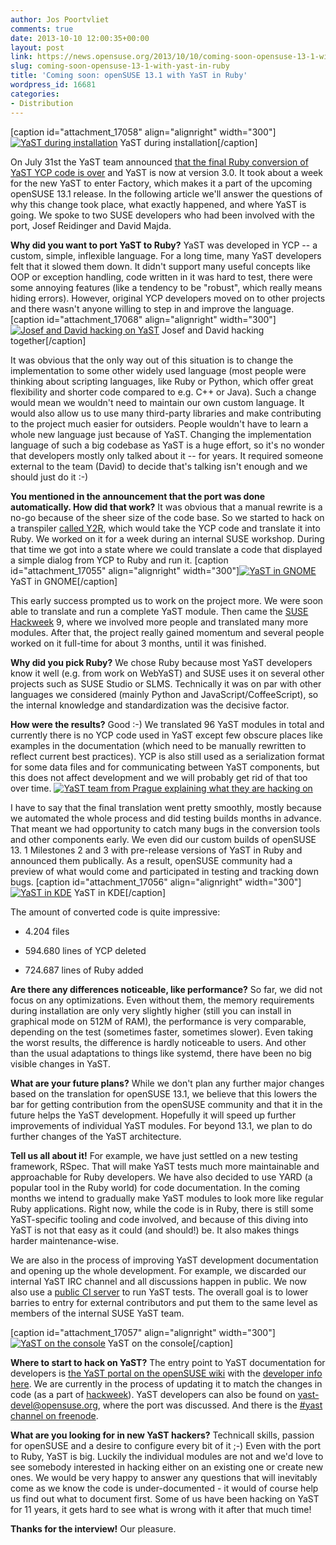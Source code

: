 ```yaml
---
author: Jos Poortvliet
comments: true
date: 2013-10-10 12:00:35+00:00
layout: post
link: https://news.opensuse.org/2013/10/10/coming-soon-opensuse-13-1-with-yast-in-ruby/
slug: coming-soon-opensuse-13-1-with-yast-in-ruby
title: 'Coming soon: openSUSE 13.1 with YaST in Ruby'
wordpress_id: 16681
categories:
- Distribution
---
```


[caption id="attachment_17058" align="alignright" width="300"][![YaST during installation](//news.opensuse.org/wp-content/uploads/2013/10/yast-installer-as-it-always-was.png)](//news.opensuse.org/wp-content/uploads/2013/10/yast-installer-as-it-always-was.png) YaST during installation[/caption]

On July 31st the YaST team announced [that the final Ruby conversion of YaST YCP code is over](http://lists.opensuse.org/yast-devel/2013-07/msg00247.html) and YaST is now at version 3.0. It took about a week for the new YaST to enter Factory, which makes it a part of the upcoming openSUSE 13.1 release. In the following article we'll answer the questions of why this change took place, what exactly happened, and where YaST is going. We spoke to two SUSE developers who had been involved with the port, Josef Reidinger and David Majda.<!-- more -->

**Why did you want to port YaST to Ruby?**
YaST was developed in YCP -- a custom, simple, inflexible language. For a long time, many YaST developers felt that it slowed them down. It didn't  support many useful concepts like OOP or exception handling, code written in it was hard to test, there were some annoying features (like a  tendency to be "robust", which really means hiding errors). However, original YCP developers moved on to other projects and there wasn't anyone willing to step in and improve the language.
[caption id="attachment_17068" align="alignright" width="300"][![Josef and David hacking on YaST](//news.opensuse.org/wp-content/uploads/2013/10/Hacking-on-YaST.jpeg)](https://twitter.com/dmajda/status/385344620252921856/photo/1) Josef and David hacking together[/caption]

It was obvious that the only way out of this situation is to change the implementation to some other widely used language (most people were thinking about scripting languages, like Ruby or Python, which offer great flexibility and shorter code compared to e.g. C++ or Java). Such a change would mean we wouldn't need to maintain our own custom language. It would also allow us to use many third-party libraries and make contributing to the project much easier for outsiders. People wouldn't have to learn a whole new language just because of YaST.
Changing the implementation language of such a big codebase as YaST is a huge effort, so it's no wonder that developers mostly only talked about it -- for years. It required someone external to the team (David) to decide that's talking isn't enough and we should just do it :-)

**You mentioned in the announcement that the port was done automatically. How did that work?**
It was obvious that a manual rewrite is a no-go because of the sheer size of the code base. So we started to hack on a transpiler [called Y2R](https://github.com/yast/y2r), which would take the YCP code and translate it into Ruby. We worked on it for a week during an internal SUSE workshop. During that time we got into a state where we could translate a code that displayed a simple dialog from YCP to Ruby and run it.
[caption id="attachment_17055" align="alignright" width="300"][![YaST in GNOME](//news.opensuse.org/wp-content/uploads/2013/10/yast-GNOME.png)](//news.opensuse.org/wp-content/uploads/2013/10/yast-GNOME.png) YaST in GNOME[/caption]

This early success prompted us to work on the project more. We were soon able to translate and run a complete YaST module. Then came the [SUSE Hackweek](http://hackweek.suse.com) 9, where we involved more people and translated many more modules. After that, the project really gained momentum and several people worked on it full-time for about 3 months, until it was finished.

**Why did you pick Ruby?**
We chose Ruby because most YaST developers know it well (e.g. from work on WebYaST) and SUSE uses it on several other projects such as SUSE Studio or SLMS. Technically it was on par with other languages we considered (mainly Python and JavaScript/CoffeeScript), so the internal knowledge and standardization was the decisive factor.

**How were the results?**
Good :-) We translated 96 YaST modules in total and currently there is no YCP code used in YaST except few obscure places like examples in the documentation (which need to be manually rewritten to reflect current best practices). YCP is also still used as a serialization format for some data files and for communicating between YaST components, but this does not affect development and we will probably get rid of that too over time.
[![YaST team from Prague explaining what they are hacking on](//news.opensuse.org/wp-content/uploads/2013/10/YaST-team1.png)](http://www.youtube.com/watch?v=Bzgs1lmSKCw)

I have to say that the final translation went pretty smoothly, mostly because we automated the whole process and did testing builds months in advance. That meant we had opportunity to catch many bugs in the conversion tools and other components early. We even did our custom builds of openSUSE 13. 1 Milestones 2 and 3 with pre-release versions of YaST in Ruby and announced them publically. As a result, openSUSE community had a preview of what would come and participated in testing and tracking down bugs.
[caption id="attachment_17056" align="alignright" width="300"][![YaST in KDE](//news.opensuse.org/wp-content/uploads/2013/10/yast-KDE.png)](//news.opensuse.org/wp-content/uploads/2013/10/yast-KDE.png) YaST in KDE[/caption]

The amount of converted code is quite impressive:



	
  * 4.204 files

	
  * 594.680 lines of YCP deleted

	
  * 724.687 lines of Ruby added


**Are there any differences noticeable, like performance?**
So far, we did not focus on any optimizations. Even without them, the memory requirements during installation are only very slightly higher (still you can  install in graphical mode on 512M of RAM), the performance is very comparable, depending on the test (sometimes faster, sometimes slower). Even taking the worst results, the difference is hardly noticeable to users. And other than the usual adaptations to things like systemd, there have been no big visible changes in YaST.

**What are your future plans?**
While we don't plan any further major changes based on the translation for openSUSE 13.1, we believe that this lowers the bar for getting contribution from the openSUSE community and that it in the future helps the YaST development. Hopefully it will speed up further improvements of individual YaST modules. For beyond 13.1, we plan to do further changes of the YaST architecture.

**Tell us all about it!**
For example, we have just settled on a new testing framework, RSpec. That will make YaST tests much more maintainable and approachable for Ruby developers. We have also decided to use YARD (a popular tool in the Ruby world) for code documentation. In the coming months we intend to gradually make YaST modules to look more like regular Ruby applications. Right now, while the code is in Ruby, there is still some YaST-specific tooling and code involved, and because of this diving into YaST is not that easy as it could (and should!) be. It also makes things harder maintenance-wise.

We are also in the process of improving YaST development documentation and opening up the whole development. For example, we discarded our internal YaST IRC channel and all discussions happen in public. We now also use a [public CI server](http://ci.opensuse.org/) to run YaST tests.
The overall goal is to lower barries to entry for external contributors and put them to the same level as members of the internal SUSE YaST team.

[caption id="attachment_17057" align="alignright" width="300"][![YaST on the console](//news.opensuse.org/wp-content/uploads/2013/10/yast-commandline.png)](//news.opensuse.org/wp-content/uploads/2013/10/yast-commandline.png) YaST on the console[/caption]

**Where to start to hack on YaST?**
The entry point to YaST documentation for developers is [the YaST portal on the openSUSE wiki](http://en.opensuse.org/Portal:YaST) with the [developer info here](https://en.opensuse.org/openSUSE:YaST_development). We are currently in the process of updating it to match the changes in code (as a part of [hackweek](https://hackweek.suse.com/projects/132)). YaST developers can also be found on [yast-devel@opensuse.org](http://lists.opensuse.org/yast-devel/), where the port was discussed. And there is the [#yast channel on freenode](irc://freenode.net/#yast).

**What are you looking for in new YaST hackers?**
Technicall skills, passion for openSUSE and a desire to configure every bit of it ;-)
Even with the port to Ruby, YaST is big. Luckily the individual modules are not and we'd love to see somebody interested in hacking either on an existing one or create new ones. We would be very happy to answer any questions that will inevitably come as we know the code is under-documented - it would of course help us find out what to document first. Some of us have been hacking on YaST for 11 years, it gets hard to see what is wrong with it after that much time!

**Thanks for the interview!**
Our pleasure.
